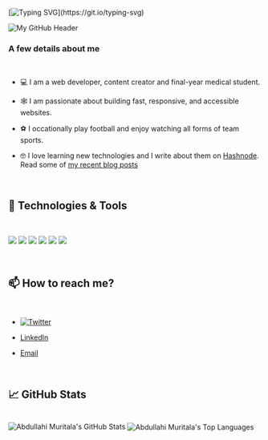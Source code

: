 [![Typing SVG](https://readme-typing-svg.herokuapp.com?size=24&width=600&lines=Welcome+To+Opey's+GitHub+Profile!)](https://git.io/typing-svg)

![My GitHub Header](https://user-images.githubusercontent.com/19176671/192337383-74c4e35a-6ca9-4c2d-a7a4-4720ff7683b4.png)

### A few details about me

  <br>

- 💻 I am a web developer, content creator and final-year medical student.
- 🕸️ I am passionate about building fast, responsive, and accessible websites.
- ⚽ I occationally play football and enjoy watching all forms of team sports.
- 🤓 I love learning new technologies and I write about them on [Hashnode](https://hashnode.com/@InvisibleOpey). Read some of [my recent blog posts](https://codingdr.tech)

  <br>

## 🔧 Technologies & Tools

  <br>

![](https://img.shields.io/badge/OS-Linux-informational?style=flat&logo=linux&logoColor=white&color=2bbc8a)
![](https://img.shields.io/badge/Editor-VSCode-informational?style=flat&logo=intellij-idea&logoColor=white&color=2bbc8a)
![](https://img.shields.io/badge/Code-JavaScript-informational?style=flat&logo=javascript&logoColor=white&color=2bbc8a)
![](https://img.shields.io/badge/Code-Python-informational?style=flat&logo=python&logoColor=white&color=2bbc8a)
![](https://img.shields.io/badge/Code-ReactJS-informational?style=flat&logo=react&logo.js&logoColor=white&color=2bbc8a)
![](https://img.shields.io/badge/Shell-Bash-informational?style=flat&logo=gnu-bash&logoColor=white&color=2bbc8a)

  <br>

## 📫 How to reach me?

  <br>

- [![Twitter](https://img.shields.io/twitter/url?style=social&url=https%3A%2F%2Ftwitter.com%2Finvisibleopey)](https://twitter.com/invisibleopey)
- [LinkedIn](https://www.linkedin.com/in/abdullahimuritala/)
- [Email](mailto:opey.muritala@gmial.com)

  <br>

## 📈 GitHub Stats

  <br>

<img alt="Abdullahi Muritala's GitHub Stats" max-width="80%" src="https://github-readme-stats.vercel.app/api?username=invisibleopey&show_icons=true&theme=radical" />

<img alt="Abdullahi Muritala's Top Languages" max-width="80%" align="center" src="https://github-readme-stats.vercel.app/api/top-langs/?username=invisibleopey&hide=css,scss,astro,html,tex&title_color=ffffff&text_color=c9cacc&icon_color=2bbc8a&bg_color=1d1f21&langs_count=3" />
